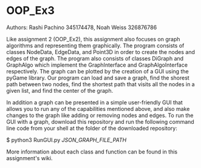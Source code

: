 # OOP_Ex3
Authors: Rashi Pachino 345174478, Noah Weiss 326876786

Like assignment 2 (OOP_Ex2), this assignment also focuses on graph algorithms and representing them graphically. The program consists of  classes NodeData, EdgeData, and Point3D in order to create the nodes and edges of the graph. The program also consists of classes DiGraph and GraphAlgo which implement the GraphInterface and GraphAlgoInterface respectively. 
The graph can be plotted by the creation of a GUI using the pyGame library.
Our program can load and save a graph, find the shorest path between two nodes, find the shortest path that visits all the nodes in a given list, and find the center of the graph.

In addition a graph can be presented in a simple user-friendly GUI that allows you to run any of the capabilities mentioned above, and also make changes to the graph like adding or removing nodes and edges.
To run the GUI with a graph, download this repository and run the following command line code from your shell at the folder of the downloaded repository:

$ python3 RunGUI.py _JSON_GRAPH_FILE_PATH_


More information about each class and function can be found in this assignment's wiki. 
